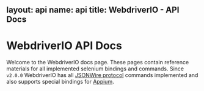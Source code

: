 layout: api
name: api
title: WebdriverIO - API Docs
---

# WebdriverIO API Docs

Welcome to the WebdriverIO docs page. These pages contain reference materials for all implemented selenium
bindings and commands. Since `v2.0.0` WebdriverIO has all [JSONWire protocol](https://code.google.com/p/selenium/wiki/JsonWireProtocol)
commands implemented and also supports special bindings for [Appium](http://appium.io).
